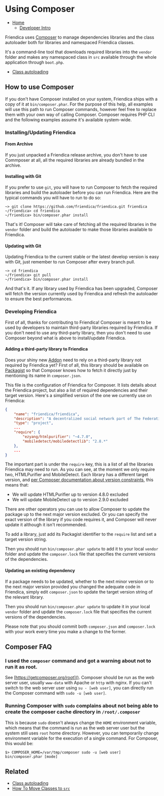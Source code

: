 Using Composer
==============

* [Home](help)
  * [Developer Intro](help/Developers-Intro)

Friendica uses [Composer](https://getcomposer.org) to manage dependencies libraries and the class autoloader both for libraries and namespaced Friendica classes.

It's a command-line tool that downloads required libraries into the `vendor` folder and makes any namespaced class in `src` available through the whole application through `boot.php`.

* [Class autoloading](help/autoloader)

## How to use Composer

If you don't have Composer installed on your system, Friendica ships with a copy of it at `bin/composer.phar`.
For the purpose of this help, all examples will use this path to run Composer commands, however feel free to replace them with your own way of calling Composer.
Composer requires PHP CLI and the following examples assume it's available system-wide.

### Installing/Updating Friendica

#### From Archive

If you just unpacked a Friendica release archive, you don't have to use Commposer at all, all the required libraries are already bundled in the archive.

#### Installing with Git

If you prefer to use `git`, you will have to run Composer to fetch the required libraries and build the autoloader before you can run Friendica.
Here are the typical commands you will have to run to do so:

````
~> git clone https://github.com/friendica/friendica.git friendica
~/friendica> cd friendica
~/friendica> bin/composer.phar install
````

That's it! Composer will take care of fetching all the required libraries in the `vendor` folder and build the autoloader to make those libraries available to Friendica.

#### Updating with Git

Updating Friendica to the current stable or the latest develop version is easy with Git, just remember to run Composer after every branch pull.

````
~> cd friendica
~/friendica> git pull
~/friendica> bin/composer.phar install
````

And that's it. If any library used by Friendica has been upgraded, Composer will fetch the version currently used by Friendica and refresh the autoloader to ensure the best performances.

### Developing Friendica

First of all, thanks for contributing to Friendica!
Composer is meant to be used by developers to maintain third-party libraries required by Friendica.
If you don't need to use any third-party library, then you don't need to use Composer beyond what is above to install/update Friendica.

#### Adding a third-party library to Friendica

Does your shiny new [Addon](help/Addons) need to rely on a third-party library not required by Friendica yet?
First of all, this library should be available on [Packagist](https://packagist.org) so that Composer knows how to fetch it directly just by mentioning its name in `composer.json`.

This file is the configuration of Friendica for Composer. It lists details about the Friendica project, but also a list of required dependencies and their target version.
Here's a simplified version of the one we currently use on Friendica:

````json
{
	"name": "friendica/friendica",
	"description": "A decentralized social network part of The Federation",
	"type": "project",
	...
	"require": {
		"ezyang/htmlpurifier": "~4.7.0",
		"mobiledetect/mobiledetectlib": "2.8.*"
	},
	...
}
````

The important part is under the `require` key, this is a list of all the libraries Friendica may need to run.
As you can see, at the moment we only require two, HTMLPurifier and MobileDetect.
Each library has a different target version, and [per Composer documentation about version constraints](https://getcomposer.org/doc/articles/versions.md#writing-basic-version-constraints), this means that:

* We will update HTMLPurifier up to version 4.8.0 excluded
* We will update MobileDetect up to version 2.9.0 excluded

There are other operators you can use to allow Composer to update the package up to the next major version excluded.
Or you can specify the exact version of the library if you code requires it, and Composer will never update it although it isn't recommended.

To add a library, just add its Packagist identifier to the `require` list and set a target version string.

Then you should run `bin/composer.phar update` to add it to your local `vendor` folder and update the `composer.lock` file that specifies the current versions of the dependencies.

#### Updating an existing dependency

If a package needs to be updated, whether to the next minor version or to the next major version provided you changed the adequate code in Friendica, simply edit `composer.json` to update the target version string of the relevant library.

Then you should run `bin/composer.phar update` to update it in your local `vendor` folder and update the `composer.lock` file that specifies the current versions of the dependencies.

Please note that you should commit both `composer.json` and `composer.lock` with your work every time you make a change to the former.

## Composer FAQ

### I used the `composer` command and got a warning about not to run it as root.

See [https://getcomposer.org/root]().
Composer should be run as the web server user, usually `www-data` with Apache or `http` with nginx.
If you can't switch to the web server user using `su - [web user]`, you can directly run the Composer command with `sudo -u [web user]`.

### Running Composer with `sudo` complains about not being able to create the composer cache directory in `/root/.composer`

This is because `sudo` doesn't always change the `HOME` environment variable, which means that the command is run as the web server user but the system still uses `root` home directory.
However, you can temporarily change environment variable for the execution of a single command.
For Composer, this would be:
````
$> COMPOSER_HOME=/var/tmp/composer sudo -u [web user] bin/composer.phar [mode]
````

## Related

* [Class autoloading](help/autoloader)
* [How To Move Classes to `src`](help/Developer-How-To-Move-Classes-to-src)
